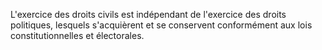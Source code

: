   
 L'exercice des droits civils est indépendant de l'exercice des droits politiques, lesquels s'acquièrent et se conservent conformément aux lois constitutionnelles et électorales.  

  
